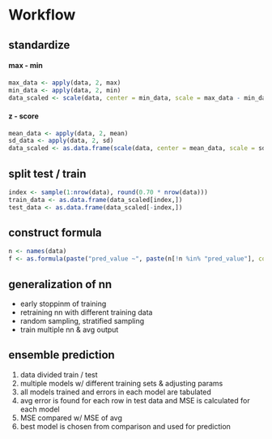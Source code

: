 # Workflow

## standardize

#### max - min
```r
max_data <- apply(data, 2, max)
min_data <- apply(data, 2, min)
data_scaled <- scale(data, center = min_data, scale = max_data - min_data)
```

#### z - score
```r
mean_data <- apply(data, 2, mean)
sd_data <- apply(data, 2, sd)
data_scaled <- as.data.frame(scale(data, center = mean_data, scale = sd_data))
```

## split test / train
```r
index <- sample(1:nrow(data), round(0.70 * nrow(data)))
train_data <- as.data.frame(data_scaled[index,])
test_data <- as.data.frame(data_scaled[-index,])
```

## construct formula
```r
n <- names(data)
f <- as.formula(paste("pred_value ~", paste(n[!n %in% "pred_value"], collapse = " + ")))
```

## generalization of nn

- early stoppinm of training
- retraining nn with different training data
- random sampling, stratified sampling
- train multiple nn & avg output

## ensemble prediction

1. data divided train / test
2. multiple models w/ different training sets & adjusting params
3. all models trained and errors in each model are tabulated
4. avg error is found for each row in test data and MSE is calculated for each model
5. MSE compared w/ MSE of avg
6. best model is chosen from comparison and used for prediction